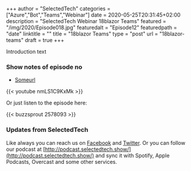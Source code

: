 +++
author = "SelectedTech"
categories = ["Azure","Bot","Teams","Webinar"]
date = 2020-05-25T20:31:45+02:00
description = "SelectedTech Webinar 18blazor Teams"
featured = "/img/2020/Episode018.jpg"
featuredalt = "Episode12"
featuredpath = "date"
linktitle = ""
title = "18blazor Teams"
type = "post"
url = "18blazor-teams"
draft = true
+++

Introduction text

### Show notes of episode no

- [Someurl](https://www.selectedtech.show)

{{< youtube nmLS1C9KxMk >}}

Or just listen to the episode here:

{{< buzzsprout 2578093 >}}

### Updates from SelectedTech

Like always you can reach us on [Facebook](https://www.facebook.com/SelectedTechPage/) and [Twitter](https://twitter.com/selectedtech). Or you can follow our podcast at [http://podcast.selectedtech.show/](http://podcast.selectedtech.show/) and sync it with Spotify, Apple Podcasts, Overcast and some other services.
